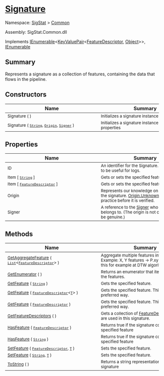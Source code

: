 # [Signature](./Signature.md)

Namespace: [SigStat]() > [Common](./README.md)

Assembly: SigStat.Common.dll

Implements [IEnumerable](https://docs.microsoft.com/en-us/dotnet/api/System.Collections.Generic.IEnumerable-1)\<[KeyValuePair](https://docs.microsoft.com/en-us/dotnet/api/System.Collections.Generic.KeyValuePair-2)\<[FeatureDescriptor](./FeatureDescriptor.md), [Object](https://docs.microsoft.com/en-us/dotnet/api/System.Object)>>, [IEnumerable](https://docs.microsoft.com/en-us/dotnet/api/System.Collections.IEnumerable)

## Summary
Represents a signature as a collection of features, containing the data that flows in the pipeline.

## Constructors

| Name | Summary | 
| --- | --- | 
| <sub>Signature (  )</sub><div style="width: 290px"> | <sub>Initializes a signature instance</sub><div style="width: 290px"> | <br>
| <sub>Signature ( [`String`](https://docs.microsoft.com/en-us/dotnet/api/System.String), [`Origin`](./Origin.md), [`Signer`](./Signer.md) )</sub><div style="width: 290px"> | <sub>Initializes a signature instance with the given properties</sub><div style="width: 290px"> | <br>


## Properties

| Name | Summary | 
| --- | --- | 
| <sub>ID</sub><div style="width: 290px"> | <sub>An identifier for the Signature. Keep it unique to be useful for logs.</sub><div style="width: 290px"> | <br>
| <sub>Item [ [`String`](https://docs.microsoft.com/en-us/dotnet/api/System.String) ]</sub><div style="width: 290px"> | <sub>Gets or sets the specified feature.</sub><div style="width: 290px"> | <br>
| <sub>Item [ [`FeatureDescriptor`](./FeatureDescriptor.md) ]</sub><div style="width: 290px"> | <sub>Gets or sets the specified feature.</sub><div style="width: 290px"> | <br>
| <sub>Origin</sub><div style="width: 290px"> | <sub>Represents our knowledge on the origin of the signature. [Origin.Unknown](https://github.com/hargitomi97/sigstat/blob/master/docs/md/SigStat/Common/Origin.md) may be used in practice before it is verified.</sub><div style="width: 290px"> | <br>
| <sub>Signer</sub><div style="width: 290px"> | <sub>A reference to the [Signer](https://github.com/hargitomi97/sigstat/blob/master/docs/md/SigStat/Common/Signer.md) who this signature belongs to. (The origin is not constrained to be genuine.)</sub><div style="width: 290px"> | <br>


## Methods

| Name | Summary | 
| --- | --- | 
| <sub>[GetAggregateFeature](./Methods/Signature-100663442.md) ( [`List`](https://docs.microsoft.com/en-us/dotnet/api/System.Collections.Generic.List-1)\<[`FeatureDescriptor`](./FeatureDescriptor.md)> )</sub><div style="width: 290px"> | <sub>Aggregate multiple features into one. Example: X, Y features -&gt; P.xy feature.  Use this for example at DTW algorithm input.</sub><div style="width: 290px"> | <br>
| <sub>[GetEnumerator](./Methods/Signature-100663446.md) (  )</sub><div style="width: 290px"> | <sub>Returns an enumerator that iterates through the features.</sub><div style="width: 290px"> | <br>
| <sub>[GetFeature](./Methods/Signature-100663436.md) ( [`String`](https://docs.microsoft.com/en-us/dotnet/api/System.String) )</sub><div style="width: 290px"> | <sub>Gets the specified feature.</sub><div style="width: 290px"> | <br>
| <sub>[GetFeature](./Methods/Signature-100663437.md) ( [`FeatureDescriptor`](./FeatureDescriptor-1.md)\<[`T`](./Signature.md)> )</sub><div style="width: 290px"> | <sub>Gets the specified feature. This is the preferred way.</sub><div style="width: 290px"> | <br>
| <sub>[GetFeature](./Methods/Signature-100663438.md) ( [`FeatureDescriptor`](./FeatureDescriptor.md) )</sub><div style="width: 290px"> | <sub>Gets the specified feature. This is the preferred way.</sub><div style="width: 290px"> | <br>
| <sub>[GetFeatureDescriptors](./Methods/Signature-100663439.md) (  )</sub><div style="width: 290px"> | <sub>Gets a collection of [FeatureDescriptor](https://github.com/hargitomi97/sigstat/blob/master/docs/md/SigStat/Common/FeatureDescriptor.md)s that are used in this signature.</sub><div style="width: 290px"> | <br>
| <sub>[HasFeature](./Methods/Signature-100663443.md) ( [`FeatureDescriptor`](./FeatureDescriptor.md) )</sub><div style="width: 290px"> | <sub>Returns true if the signature contains the specified feature</sub><div style="width: 290px"> | <br>
| <sub>[HasFeature](./Methods/Signature-100663444.md) ( [`String`](https://docs.microsoft.com/en-us/dotnet/api/System.String) )</sub><div style="width: 290px"> | <sub>Returns true if the signature contains the specified feature</sub><div style="width: 290px"> | <br>
| <sub>[SetFeature](./Methods/Signature-100663440.md) ( [`FeatureDescriptor`](./FeatureDescriptor.md), [`T`](./Signature.md) )</sub><div style="width: 290px"> | <sub>Sets the specified feature.</sub><div style="width: 290px"> | <br>
| <sub>[SetFeature](./Methods/Signature-100663441.md) ( [`String`](https://docs.microsoft.com/en-us/dotnet/api/System.String), [`T`](./Signature.md) )</sub><div style="width: 290px"> | <sub>Sets the specified feature.</sub><div style="width: 290px"> | <br>
| <sub>[ToString](./Methods/Signature-100663445.md) (  )</sub><div style="width: 290px"> | <sub>Returns a string representation of the signature</sub><div style="width: 290px"> | <br>


